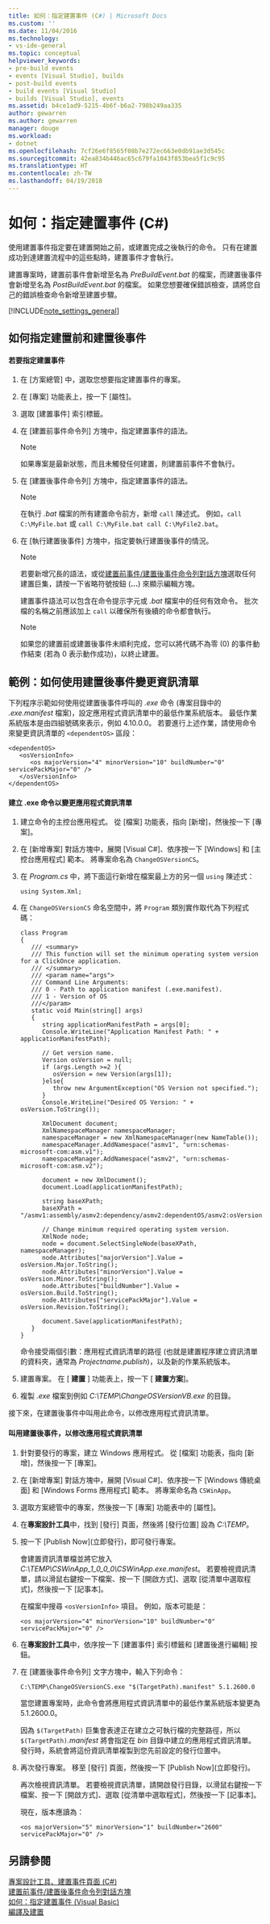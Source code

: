 ```yaml
---
title: 如何：指定建置事件 (C#) | Microsoft Docs
ms.custom: ''
ms.date: 11/04/2016
ms.technology:
- vs-ide-general
ms.topic: conceptual
helpviewer_keywords:
- pre-build events
- events [Visual Studio], builds
- post-build events
- build events [Visual Studio]
- builds [Visual Studio], events
ms.assetid: b4ce1ad9-5215-4b6f-b6a2-798b249aa335
author: gewarren
ms.author: gewarren
manager: douge
ms.workload:
- dotnet
ms.openlocfilehash: 7cf26e6f8565f08b7e272ec663e0db91ae3d545c
ms.sourcegitcommit: 42ea834b446ac65c679fa1043f853bea5f1c9c95
ms.translationtype: HT
ms.contentlocale: zh-TW
ms.lasthandoff: 04/19/2018
---
```

# <a name="how-to-specify-build-events-c"></a>如何：指定建置事件 (C#)
使用建置事件指定要在建置開始之前，或建置完成之後執行的命令。 只有在建置成功到達建置流程中的這些點時，建置事件才會執行。  
  
 建置專案時，建置前事件會新增至名為 *PreBuildEvent.bat* 的檔案，而建置後事件會新增至名為 *PostBuildEvent.bat* 的檔案。 如果您想要確保錯誤檢查，請將您自己的錯誤檢查命令新增至建置步驟。  
  
 [!INCLUDE[note_settings_general](../data-tools/includes/note_settings_general_md.md)]  
  
## <a name="how-to-specify-pre-build-and-post-build-events"></a>如何指定建置前和建置後事件  
  
#### <a name="to-specify-a-build-event"></a>若要指定建置事件  
  
1.  在 [方案總管] 中，選取您想要指定建置事件的專案。  
  
2.  在 [專案] 功能表上，按一下 [屬性]。  
  
3.  選取 [建置事件] 索引標籤。  
  
4.  在 [建置前事件命令列] 方塊中，指定建置事件的語法。  
  
    > [!NOTE]
    > 如果專案是最新狀態，而且未觸發任何建置，則建置前事件不會執行。  
  
5.  在 [建置後事件命令列] 方塊中，指定建置事件的語法。  
  
    > [!NOTE]
    > 在執行 *.bat* 檔案的所有建置命令前方，新增 `call` 陳述式。 例如，`call C:\MyFile.bat` 或 `call C:\MyFile.bat call C:\MyFile2.bat`。  
  
6.  在 [執行建置後事件] 方塊中，指定要執行建置後事件的情況。  
  
    > [!NOTE]
    > 若要新增冗長的語法，或從[建置前事件/建置後事件命令列對話方塊](../ide/reference/pre-build-event-post-build-event-command-line-dialog-box.md)選取任何建置巨集，請按一下省略符號按鈕 (**...**) 來顯示編輯方塊。  
  
     建置事件語法可以包含在命令提示字元或 *.bat* 檔案中的任何有效命令。 批次檔的名稱之前應該加上 `call` 以確保所有後續的命令都會執行。  
  
    > [!NOTE]
    > 如果您的建置前或建置後事件未順利完成，您可以將代碼不為零 (0) 的事件動作結束 (若為 0 表示動作成功)，以終止建置。  
  
## <a name="example-how-to-change-manifest-information-by-using-a-post-build-event"></a>範例：如何使用建置後事件變更資訊清單  
 下列程序示範如何使用從建置後事件呼叫的 *.exe* 命令 (專案目錄中的 *.exe.manifest* 檔案)，設定應用程式資訊清單中的最低作業系統版本。 最低作業系統版本是由四組號碼來表示，例如 4.10.0.0。 若要進行上述作業，請使用命令來變更資訊清單的 `<dependentOS>` 區段：  
  
```  
<dependentOS>  
   <osVersionInfo>  
      <os majorVersion="4" minorVersion="10" buildNumber="0" servicePackMajor="0" />  
   </osVersionInfo>  
</dependentOS>  
```  
  
#### <a name="to-create-an-exe-command-to-change-the-application-manifest"></a>建立 .exe 命令以變更應用程式資訊清單  
  
1.  建立命令的主控台應用程式。 從 [檔案] 功能表，指向 [新增]，然後按一下 [專案]。  
  
2.  在 [新增專案] 對話方塊中，展開 [Visual C#]、依序按一下 [Windows] 和 [主控台應用程式] 範本。 將專案命名為 `ChangeOSVersionCS`。  
  
3.  在 *Program.cs* 中，將下面這行新增在檔案最上方的另一個 `using` 陳述式：  
  
    ```  
    using System.Xml;  
    ```  
  
4.  在 `ChangeOSVersionCS` 命名空間中，將 `Program` 類別實作取代為下列程式碼：  
  
    ```  
    class Program  
    {  
       /// <summary>  
       /// This function will set the minimum operating system version for a ClickOnce application.  
       /// </summary>  
       /// <param name="args">  
       /// Command Line Arguments:  
       /// 0 - Path to application manifest (.exe.manifest).  
       /// 1 - Version of OS  
       ///</param>  
       static void Main(string[] args)  
       {  
          string applicationManifestPath = args[0];  
          Console.WriteLine("Application Manifest Path: " + applicationManifestPath);  
  
          // Get version name.  
          Version osVersion = null;  
          if (args.Length >=2 ){  
             osVersion = new Version(args[1]);  
          }else{  
             throw new ArgumentException("OS Version not specified.");  
          }  
          Console.WriteLine("Desired OS Version: " + osVersion.ToString());  
  
          XmlDocument document;  
          XmlNamespaceManager namespaceManager;  
          namespaceManager = new XmlNamespaceManager(new NameTable());  
          namespaceManager.AddNamespace("asmv1", "urn:schemas-microsoft-com:asm.v1");  
          namespaceManager.AddNamespace("asmv2", "urn:schemas-microsoft-com:asm.v2");  
  
          document = new XmlDocument();  
          document.Load(applicationManifestPath);  
  
          string baseXPath;  
          baseXPath = "/asmv1:assembly/asmv2:dependency/asmv2:dependentOS/asmv2:osVersionInfo/asmv2:os";  
  
          // Change minimum required operating system version.  
          XmlNode node;  
          node = document.SelectSingleNode(baseXPath, namespaceManager);  
          node.Attributes["majorVersion"].Value = osVersion.Major.ToString();  
          node.Attributes["minorVersion"].Value = osVersion.Minor.ToString();  
          node.Attributes["buildNumber"].Value = osVersion.Build.ToString();  
          node.Attributes["servicePackMajor"].Value = osVersion.Revision.ToString();  
  
          document.Save(applicationManifestPath);  
       }  
    }  
    ```  
  
     命令接受兩個引數：應用程式資訊清單的路徑 (也就是建置程序建立資訊清單的資料夾，通常為 *Projectname.publish*)，以及新的作業系統版本。  
  
5.  建置專案。 在 [ **建置** ] 功能表上，按一下 [ **建置方案**]。  
  
6.  複製 *.exe* 檔案到例如 *C:\TEMP\ChangeOSVersionVB.exe* 的目錄。  
  
 接下來，在建置後事件中叫用此命令，以修改應用程式資訊清單。  
  
#### <a name="to-invoke-a-post-build-event-to-modify-the-application-manifest"></a>叫用建置後事件，以修改應用程式資訊清單  
  
1.  針對要發行的專案，建立 Windows 應用程式。 從 [檔案] 功能表，指向 [新增]，然後按一下 [專案]。  
  
2.  在 [新增專案] 對話方塊中，展開 [Visual C#]、依序按一下 [Windows 傳統桌面] 和 [Windows Forms 應用程式] 範本。 將專案命名為 `CSWinApp`。  
  
3.  選取方案總管中的專案，然後按一下 [專案] 功能表中的 [屬性]。  
  
4.  在**專案設計工具**中，找到 [發行] 頁面，然後將 [發行位置] 設為 *C:\TEMP*。  
  
5.  按一下 [Publish Now]\(立即發行)，即可發行專案。  
  
     會建置資訊清單檔並將它放入 *C:\TEMP\CSWinApp_1_0_0_0\CSWinApp.exe.manifest*。 若要檢視資訊清單，請以滑鼠右鍵按一下檔案、按一下 [開啟方式]、選取 [從清單中選取程式]，然後按一下 [記事本]。  
  
     在檔案中搜尋 `<osVersionInfo>` 項目。 例如，版本可能是：  
  
    ```  
    <os majorVersion="4" minorVersion="10" buildNumber="0" servicePackMajor="0" />  
    ```  
  
6.  在**專案設計工具**中，依序按一下 [建置事件] 索引標籤和 [建置後進行編輯] 按鈕。  
  
7.  在 [建置後事件命令列] 文字方塊中，輸入下列命令：  
  
     `C:\TEMP\ChangeOSVersionCS.exe "$(TargetPath).manifest" 5.1.2600.0`  
  
     當您建置專案時，此命令會將應用程式資訊清單中的最低作業系統版本變更為 5.1.2600.0。  
  
     因為 `$(TargetPath)` 巨集會表達正在建立之可執行檔的完整路徑，所以 `$(TargetPath)`*.manifest* 將會指定在 *bin* 目錄中建立的應用程式資訊清單。 發行時，系統會將這份資訊清單複製到您先前設定的發行位置中。  
  
8.  再次發行專案。 移至 [發行] 頁面，然後按一下 [Publish Now]\(立即發行)。  
  
     再次檢視資訊清單。 若要檢視資訊清單，請開啟發行目錄，以滑鼠右鍵按一下檔案、按一下 [開啟方式]、選取 [從清單中選取程式]，然後按一下 [記事本]。  
  
     現在，版本應讀為：  
  
    ```  
    <os majorVersion="5" minorVersion="1" buildNumber="2600" servicePackMajor="0" />  
    ```  
  
## <a name="see-also"></a>另請參閱  
 [專案設計工具、建置事件頁面 (C#)](../ide/reference/build-events-page-project-designer-csharp.md)   
 [建置前事件/建置後事件命令列對話方塊](../ide/reference/pre-build-event-post-build-event-command-line-dialog-box.md)   
 [如何：指定建置事件 (Visual Basic)](../ide/how-to-specify-build-events-visual-basic.md)   
 [編譯及建置](../ide/compiling-and-building-in-visual-studio.md)
